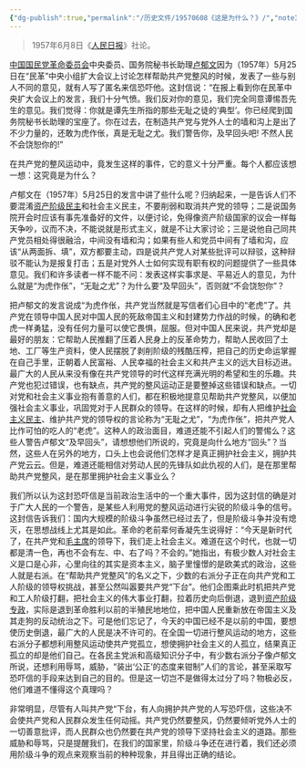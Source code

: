```yaml
---
{"dg-publish":true,"permalink":"/历史文件/19570608《这是为什么？》/","noteIcon":""}
---
```



> 1957年6月8日《[人民日报](https://baike.baidu.com/item/%E4%BA%BA%E6%B0%91%E6%97%A5%E6%8A%A5/706569?fromModule=lemma_inlink)》社论。

[中国国民党革命委员会](https://baike.baidu.com/item/%E4%B8%AD%E5%9B%BD%E5%9B%BD%E6%B0%91%E5%85%9A%E9%9D%A9%E5%91%BD%E5%A7%94%E5%91%98%E4%BC%9A?fromModule=lemma_inlink)中央委员、国务院秘书长助理[卢郁文](https://baike.baidu.com/item/%E5%8D%A2%E9%83%81%E6%96%87?fromModule=lemma_inlink)因为（1957年）5月25日在“民革”中央小组扩大会议上讨论怎样帮助共产党整风的时候，发表了一些与别人不同的意见，就有人写了匿名来信恐吓他。这封信说：“在报上看到你在民革中央扩大会议上的发言，我们十分气愤。我们反对你的意见，我们完全同意谭惕吾先生的意见。我们觉得：你就是谭先生所指的那些无耻之徒的‘典型’。你已经爬到国务院秘书长助理的宝座了。你在过去，在制造共产党与党外人士的墙和沟上是出了不少力量的，还敢为虎作伥，真是无耻之尤。我们警告你，及早回头吧! 不然人民不会饶恕你的!”

在共产党的整风运动中，竟发生这样的事件，它的意义十分严重。每个人都应该想一想：这究竟是为什么？

卢郁文在（1957年）5月25日的发言中讲了些什么呢？归纳起来，一是告诉人们不要混淆[资产阶级民主](https://baike.baidu.com/item/%E8%B5%84%E4%BA%A7%E9%98%B6%E7%BA%A7%E6%B0%91%E4%B8%BB/5841530?fromModule=lemma_inlink)和社会主义民主，不要削弱和取消共产党的领导；二是说国务院开会时应该有事先准备好的文件，以便讨论，免得像资产阶级国家的议会一样每天争吵，议而不决，不能说就是形式主义，就是不让大家讨论；三是说他自己同共产党员相处得很融洽，中间没有墙和沟；如果有些人和党员中间有了墙和沟，应该“从两面拆、填”，双方都要主动，四是说共产党人对某些批评可以辩驳，这种辩驳不能认为是报复打击；五是对党外人士如何实现有职有权的问题提供了一些具体意见。我们和许多读者一样不能不问：发表这样实事求是、平易近人的意见，为什么就是“为虎作伥”，“无耻之尤”？为什么要“及早回头”，否则就“不会饶恕你”？

把卢郁文的发言说成“为虎作伥，共产党当然就是写信者们心目中的“老虎”了。共产党在领导中国人民对中国人民的死敌帝国主义和封建势力作战的时候，的确和老虎一样勇猛，没有任何力量可以使它畏惧，屈服。但对中国人民来说，共产党却是最好的朋友：它帮助人民推翻了压着人民身上的反革命势力，帮助人民收回了土地、工厂等生产资料，使人民摆脱了剥削阶级的残酷压榨，把自己的历史命运掌握在自己手里，正朝着人民富裕、人民幸福的社会主义和共产主义的远大目标迈进。最广大的人民从来没有像在共产党领导的时代这样充满光明的希望和生的乐趣。共产党也犯过错误，也有缺点，共产党的整风运动正是要整掉这些错误和缺点。一切对党和社会主义事业抱有善意的人们，都在积极地提意见帮助共产党整风，以便加强社会主义事业，巩固党对于人民群众的领导。在这样的时候，却有人把维护[社会主义民主](https://baike.baidu.com/item/%E7%A4%BE%E4%BC%9A%E4%B8%BB%E4%B9%89%E6%B0%91%E4%B8%BB/2228580?fromModule=lemma_inlink)、维护共产党的领导权的言论称为“无耻之尤”，“为虎作伥”，把共产党人比作可怕的吃人的“老虎”。这种人的政治面目，难道还能不引起人们的警惕么？这些人警告卢郁文“及早回头”，请想想他们所说的，究竟是向什么地方“回头”？当然，这些人在另外的地方，口头上也会说他们怎样才是真正拥护社会主义，拥护共产党云云。但是，难道还能相信对劳动人民的先锋队如此仇视的人们，是在那里帮助共产党整风，是在那里拥护社会主义事业么？

我们所以认为这封恐吓信是当前政治生活中的一个重大事件，因为这封信的确是对于广大人民的一个警告，是某些人利用党的整风运动进行尖锐的阶级斗争的信号。这封信告诉我们：国内大规模的阶级斗争虽然已经过去了，但是阶级斗争并没有熄灭，在思想战线上尤其是如此。革命的老前辈何香凝先生说得好：“今天是新时代了，在共产党和[毛主席](https://baike.baidu.com/item/%E6%AF%9B%E4%B8%BB%E5%B8%AD?fromModule=lemma_inlink)的领导下，我们走上社会主义。难道在这个时代，也就一切都是清一色，再也不会有左、中、右了吗？不会的。”她指出，有极少数人对社会主义是口是心非，心里向往的其实是资本主义，脑子里憧憬的是欧美式的政治，这些人就是右派。在“帮助共产党整风”的名义之下，少数的右派分子正在向共产党和工人阶级的领导权挑战，甚至公然叫嚣要共产党“下台”。他们企图乘此时机把共产党和工人阶级打翻，把社会主义的伟大事业打翻，拉着历史向后倒退，退到[资产阶级专政](https://baike.baidu.com/item/%E8%B5%84%E4%BA%A7%E9%98%B6%E7%BA%A7%E4%B8%93%E6%94%BF/10695664?fromModule=lemma_inlink)，实际是退到革命胜利以前的半殖民地地位，把中国人民重新放在帝国主义及其走狗的反动统治之下。可是他们忘记了，今天的中国已经不是以前的中国，要想使历史倒退，最广大的人民是决不许可的。在全国一切进行整风运动的地方，这些右派分子都想利用整风运动使共产党孤立，想使拥护社会主义的人孤立，结果真正孤立的却是他们自己。在各民主党派和高级知识分子中，有少数右派分子像卢郁文所说，还想利用辱骂，威胁，“装出‘公正’的态度来钳制”人们的言论，甚至采取写恐吓信的手段来达到自己的目的。但是这一切岂不是做得太过分了吗？物极必反，他们难道不懂得这个真理吗？

非常明显，尽管有人叫共产党“下台，有人向拥护共产党的人写恐吓信，这些决不会使共产党和人民群众发生任何动摇。共产党仍然要整风，仍然要倾听党外人士的一切善意批评，而人民群众也仍然要在共产党的领导下坚持社会主义的道路。那些威胁和辱骂，只是提醒我们，在我们的国家里，阶级斗争还在进行着，我们还必须用阶级斗争的观点来观察当前的种种现象，并且得出正确的结论。